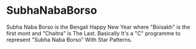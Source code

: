 # SubhaNabaBorso
Subha Naba Borso is the Bengali Happy New Year where "Boisakh" is the first mont and "Chaitra" is The Last. Basically It's a "C" programme to represent "Subha Naba Borso" With Star Patterns.
